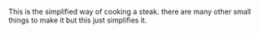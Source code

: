 This is the simplified way of cooking a steak. there are many other small things to make it but this just simplifies it.